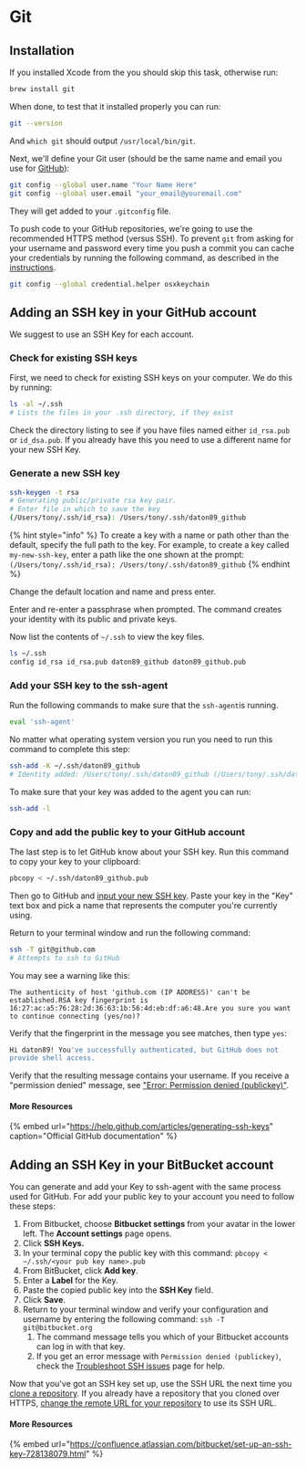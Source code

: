 # Git

## Installation

If you installed Xcode from the you should skip this task, otherwise run:

```bash
brew install git
```

When done, to test that it installed properly you can run:

```bash
git --version
```

And `which git` should output `/usr/local/bin/git`.

Next, we'll define your Git user \(should be the same name and email you use for [GitHub](https://github.com/)\):

```bash
git config --global user.name "Your Name Here"
git config --global user.email "your_email@youremail.com"
```

They will get added to your `.gitconfig` file.

To push code to your GitHub repositories, we're going to use the recommended HTTPS method \(versus SSH\). To prevent `git` from asking for your username and password every time you push a commit you can cache your credentials by running the following command, as described in the [instructions](https://help.github.com/articles/caching-your-github-password-in-git/).

```bash
git config --global credential.helper osxkeychain
```

## Adding an SSH key in your GitHub account

We suggest to use an SSH Key for each account.

### Check for existing SSH keys

First, we need to check for existing SSH keys on your computer. We do this by running:

```bash
ls -al ~/.ssh
# Lists the files in your .ssh directory, if they exist
```

Check the directory listing to see if you have files named either `id_rsa.pub` or `id_dsa.pub`. If you already have this you need to use a different name for your new  SSH Key.

### Generate a new SSH key

```bash
ssh-keygen -t rsa 
# Generating public/private rsa key pair.
# Enter file in which to save the key
(/Users/tony/.ssh/id_rsa): /Users/tony/.ssh/daton89_github
```

{% hint style="info" %}
To create a key with a name or path other than the default, specify the full path to the key. For example, to create a key called `my-new-ssh-key`, enter a path like the one shown at the prompt:  `(/Users/tony/.ssh/id_rsa): /Users/tony/.ssh/daton89_github`
{% endhint %}

Change the default location and name and press enter.

Enter and re-enter a passphrase when prompted. The command creates your identity with its public and private keys. 

Now list the contents of `~/.ssh` to view the key files.

```bash
ls ~/.ssh
config id_rsa id_rsa.pub daton89_github daton89_github.pub
```

### Add your SSH key to the ssh-agent

Run the following commands to make sure that the `ssh-agent`is running.

```bash
eval 'ssh-agent'
```

No matter what operating system version you run you need to run this command to complete this step:

```bash
ssh-add -K ~/.ssh/daton89_github
# Identity added: /Users/tony/.ssh/daton89_github (/Users/tony/.ssh/daton89_github)
```

To make sure that your key was added to the agent you can run:

```bash
ssh-add -l
```

### Copy and add the public key to your GitHub account

The last step is to let GitHub know about your SSH key. Run this command to copy your key to your clipboard:

```bash
pbcopy < ~/.ssh/daton89_github.pub
```

Then go to GitHub and [input your new SSH key](https://github.com/settings/ssh/new). Paste your key in the "Key" text box and pick a name that represents the computer you're currently using.

Return to your terminal window and run the following command: 

```bash
ssh -T git@github.com
# Attempts to ssh to GitHub
```

You may see a warning like this:

```
The authenticity of host 'github.com (IP ADDRESS)' can't be established.RSA key fingerprint is 16:27:ac:a5:76:28:2d:36:63:1b:56:4d:eb:df:a6:48.Are you sure you want to continue connecting (yes/no)?
```

Verify that the fingerprint in the message you see matches, then type `yes`:

```bash
Hi daton89! You've successfully authenticated, but GitHub does not
provide shell access.
```

Verify that the resulting message contains your username. If you receive a "permission denied" message, see ["Error: Permission denied \(publickey\)"](https://help.github.com/articles/error-permission-denied-publickey).

#### More Resources

{% embed url="https://help.github.com/articles/generating-ssh-keys" caption="Official GitHub documentation" %}

## Adding an SSH Key in your BitBucket account

You can generate and add your Key to ssh-agent with the same process used for GitHub. For add  your public key to your account you need to follow these steps:

1. From Bitbucket, choose **Bitbucket settings** from your avatar in the lower left. The **Account settings** page opens.
2. Click **SSH Keys.**
3. In your terminal copy the public key with this command: `pbcopy < ~/.ssh/<your pub key name>.pub`
4. From BitBucket, click **Add key**.
5. Enter a **Label** for the Key.
6. Paste the copied public key into the **SSH Key** field.
7. Click **Save**.
8. Return to your terminal window and verify your configuration and username by entering the following command: `ssh -T git@bitbucket.org`
   1. The command message tells you which of your Bitbucket accounts can log in with that key.
   2. If you get an error message with `Permission denied (publickey)`, check the [Troubleshoot SSH issues](https://confluence.atlassian.com/bitbucket/troubleshoot-ssh-issues-271943403.html) page for help.

Now that you've got an SSH key set up, use the SSH URL the next time you [clone a repository](https://confluence.atlassian.com/bitbucket/clone-a-repository-223217891.html). If you already have a repository that you cloned over HTTPS, [change the remote URL for your repository](https://confluence.atlassian.com/bitbucket/change-the-remote-url-to-your-repository-794212774.html) to use its SSH URL.



#### More Resources

{% embed url="https://confluence.atlassian.com/bitbucket/set-up-an-ssh-key-728138079.html" %}




